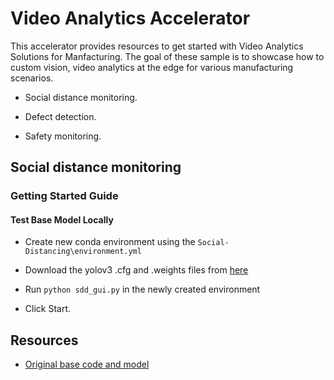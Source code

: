 # Video Analytics Accelerator

This accelerator provides resources to get started with Video Analytics Solutions for Manfacturing. The goal of these sample is to showcase how to custom vision, video analytics at the edge for various manufacturing scenarios.

- Social distance monitoring.

- Defect detection.

- Safety monitoring.

## Social distance monitoring

<Architecture image here...>

### Getting Started Guide

#### Test Base Model Locally

- Create new conda environment using the `Social-Distancing\environment.yml`

- Download the yolov3 .cfg and .weights files from [here](https://pjreddie.com/darknet/yolo/)

- Run `python sdd_gui.py` in the newly created environment

- Click Start.

## Resources

- [Original base code and model](https://github.com/nadav01/sdd)
